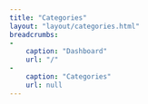 ```yaml
---
title: "Categories"
layout: "layout/categories.html"
breadcrumbs:
-
    caption: "Dashboard"
    url: "/"
-
    caption: "Categories"
    url: null
---
```

